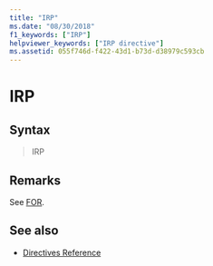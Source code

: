 ```yaml
---
title: "IRP"
ms.date: "08/30/2018"
f1_keywords: ["IRP"]
helpviewer_keywords: ["IRP directive"]
ms.assetid: 055f746d-f422-43d1-b73d-d38979c593cb
---
```

# IRP

## Syntax

> IRP

## Remarks

See [FOR](../../assembler/masm/for-masm.md).

## See also

- [Directives Reference](../../assembler/masm/directives-reference.md)

